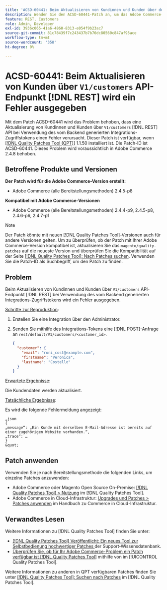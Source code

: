 ```yaml
---
title: 'ACSD-60441: Beim Aktualisieren von Kundinnen und Kunden über den V1 [!DNL REST] Kunden-API-Endpunkt wird ein Fehler ausgegeben'
description: Wenden Sie den ACSD-60441-Patch an, um das Adobe Commerce-Problem zu beheben, bei dem eine Aktualisierung von Kundinnen und Kunden über V1/customers [!DNL REST] API bei Verwendung des vom Backend generierten Integrations-Zugriffstokens einen Fehler auslöst.
feature: REST, Customers
role: Admin, Developer
exl-id: 3936c065-41a6-4860-8313-e054f9b23ac7
source-git-commit: 81c78439f7c243437b7b76dc80560c847af95ace
workflow-type: tm+mt
source-wordcount: '358'
ht-degree: 0%

---
```


# ACSD-60441: Beim Aktualisieren von Kunden über `V1/customers` API-Endpunkt [!DNL REST] wird ein Fehler ausgegeben

Mit dem Patch ACSD-60441 wird das Problem behoben, dass eine Aktualisierung von Kundinnen und Kunden über `V1/customers` [!DNL REST] API bei Verwendung des vom Backend generierten Integrations-Zugriffstokens einen Fehler verursacht. Dieser Patch ist verfügbar, wenn [[!DNL Quality Patches Tool (QPT)]](https://experienceleague.adobe.com/en/docs/commerce-knowledge-base/kb/announcements/commerce-announcements/magento-quality-patches-released-new-tool-to-self-serve-quality-patches) 1.1.50 installiert ist. Die Patch-ID ist ACSD-60441. Dieses Problem wird voraussichtlich in Adobe Commerce 2.4.8 behoben.

## Betroffene Produkte und Versionen

**Der Patch wird für die Adobe Commerce-Version erstellt:**

* Adobe Commerce (alle Bereitstellungsmethoden) 2.4.5-p8

**Kompatibel mit Adobe Commerce-Versionen**

* Adobe Commerce (alle Bereitstellungsmethoden) 2.4.4-p9, 2.4.5-p8, 2.4.6-p6, 2.4.7-p1

>[!NOTE]
>
>Der Patch könnte mit neuen [!DNL Quality Patches Tool]-Versionen auch für andere Versionen gelten. Um zu überprüfen, ob der Patch mit Ihrer Adobe Commerce-Version kompatibel ist, aktualisieren Sie das `magento/quality-patches` auf die neueste Version und überprüfen Sie die Kompatibilität auf der Seite [[!DNL Quality Patches Tool]: Nach Patches suchen](https://experienceleague.adobe.com/tools/commerce-quality-patches/index.html). Verwenden Sie die Patch-ID als Suchbegriff, um den Patch zu finden.

## Problem

Beim Aktualisieren von Kundinnen und Kunden über `V1/customers` API-Endpunkt [!DNL REST] bei Verwendung des vom Backend generierten Integrations-Zugriffstokens wird ein Fehler ausgegeben.

<u>Schritte zur Reproduktion</u>:

1. Erstellen Sie eine Integration über den Administrator.
1. Senden Sie mithilfe des Integrations-Tokens eine [!DNL POST]-Anfrage an `rest/default/V1/customers/<customer_id>`.

   ```json
   {
     "customer": {
       "email": "roni_cost@example.com",
       "firstname": "Veronica",
       "lastname": "Costello"
     }
   }
   ```

<u>Erwartete Ergebnisse</u>:

Die Kundendaten werden aktualisiert.

<u>Tatsächliche Ergebnisse</u>:

Es wird die folgende Fehlermeldung angezeigt:

    „json
    {
    „message“: „Ein Kunde mit derselben E-Mail-Adresse ist bereits auf einer zugehörigen Website vorhanden.“,
    „trace“: …
    }
    &quot;

## Patch anwenden

Verwenden Sie je nach Bereitstellungsmethode die folgenden Links, um einzelne Patches anzuwenden:

* Adobe Commerce oder Magento Open Source On-Premise: [[!DNL Quality Patches Tool] > Nutzung](/help/tools/quality-patches-tool/usage.md) im [!DNL Quality Patches Tool].
* Adobe Commerce in Cloud-Infrastruktur: [Upgrades und Patches > Patches anwenden](https://experienceleague.adobe.com/docs/commerce-cloud-service/user-guide/develop/upgrade/apply-patches.html) im Handbuch zu Commerce in Cloud-Infrastruktur.

## Verwandtes Lesen

Weitere Informationen zu [!DNL Quality Patches Tool] finden Sie unter:

* [[!DNL Quality Patches Tool] Veröffentlicht: Ein neues Tool zur Selbstbedienung hochwertiger Patches ](https://experienceleague.adobe.com/en/docs/commerce-knowledge-base/kb/announcements/commerce-announcements/magento-quality-patches-released-new-tool-to-self-serve-quality-patches) der Support-Wissensdatenbank.
* [Überprüfen Sie, ob für Ihr Adobe Commerce-Problem ein Patch verfügbar ist [!DNL Quality Patches Tool]](/help/tools/quality-patches-tool/patches-available-in-qpt/check-patch-for-magento-issue-with-magento-quality-patches.md) mithilfe von im [!UICONTROL Quality Patches Tool].


Weitere Informationen zu anderen in QPT verfügbaren Patches finden Sie unter [[!DNL Quality Patches Tool]: Suchen nach Patches](https://experienceleague.adobe.com/tools/commerce-quality-patches/index.html) im [!DNL Quality Patches Tool].
